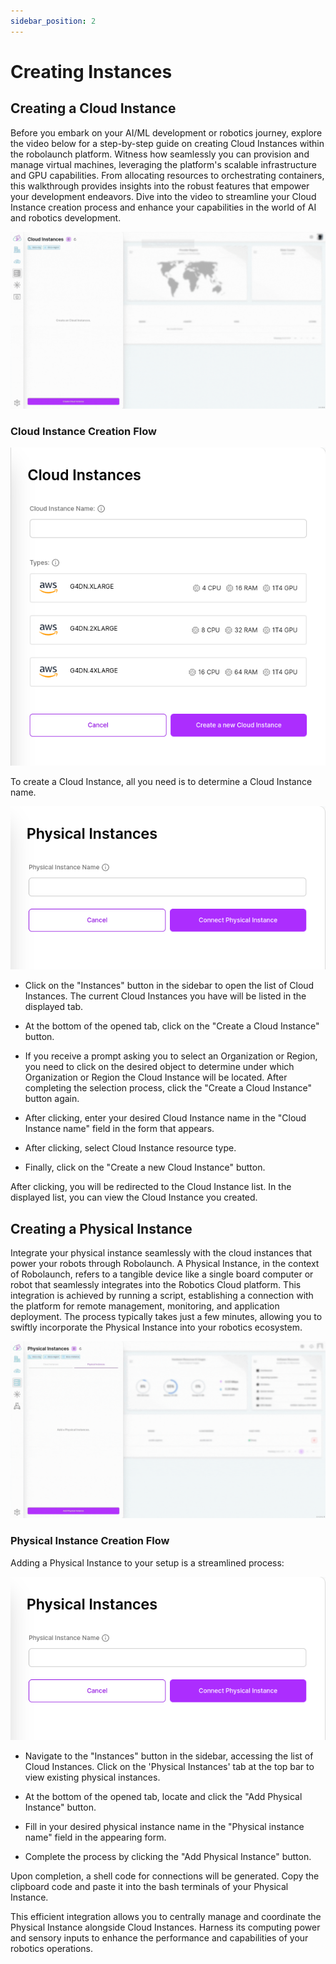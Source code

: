 ```yaml
---
sidebar_position: 2
---
```


# Creating Instances

## Creating a Cloud Instance

Before you embark on your AI/ML development or robotics journey, explore the video below for a step-by-step guide on creating Cloud Instances within the robolaunch platform. Witness how seamlessly you can provision and manage virtual machines, leveraging the platform's scalable infrastructure and GPU capabilities. From allocating resources to orchestrating containers, this walkthrough provides insights into the robust features that empower your development endeavors. Dive into the video to streamline your Cloud Instance creation process and enhance your capabilities in the world of AI and robotics development.

![To create a Cloud Instance, all you need is to determine a Cloud Instance name.](./img/create-instance.gif)

### Cloud Instance Creation Flow

![Create Instance](./img/create-instance.png)

To create a Cloud Instance, all you need is to determine a Cloud Instance name.

![You can follow this flow to add your Physical Instance](./img/add-physical-instance.png)

- Click on the "Instances" button in the sidebar to open the list of Cloud Instances. The current Cloud Instances you have will be listed in the displayed tab.

- At the bottom of the opened tab, click on the "Create a Cloud Instance" button.

- If you receive a prompt asking you to select an Organization or Region, you need to click on the desired object to determine under which Organization or Region the Cloud Instance will be located. After completing the selection process, click the "Create a Cloud Instance" button again.

- After clicking, enter your desired Cloud Instance name in the "Cloud Instance name" field in the form that appears.

- After clicking, select Cloud Instance resource type.

- Finally, click on the "Create a new Cloud Instance" button.

After clicking, you will be redirected to the Cloud Instance list. In the displayed list, you can view the Cloud Instance you created.

## Creating a Physical Instance
Integrate your physical instance seamlessly with the cloud instances that power your robots through Robolaunch. A Physical Instance, in the context of Robolaunch, refers to a tangible device like a single board computer or robot that seamlessly integrates into the Robotics Cloud platform. This integration is achieved by running a script, establishing a connection with the platform for remote management, monitoring, and application deployment. The process typically takes just a few minutes, allowing you to swiftly incorporate the Physical Instance into your robotics ecosystem.

![You can connect your physical instance to match the instance that will run on the robots with the cloud instance offered by Robolaunch.](./img/add-physical-instance.gif)

### Physical Instance Creation Flow
Adding a Physical Instance to your setup is a streamlined process:

![You can follow this flow to add your Physical Instance](./img/add-physical-instance.png)

- Navigate to the "Instances" button in the sidebar, accessing the list of Cloud Instances. Click on the 'Physical Instances' tab at the top bar to view existing physical instances.

- At the bottom of the opened tab, locate and click the "Add Physical Instance" button.

- Fill in your desired physical instance name in the "Physical instance name" field in the appearing form.

- Complete the process by clicking the "Add Physical Instance" button.

Upon completion, a shell code for connections will be generated. Copy the clipboard code and paste it into the bash terminals of your Physical Instance.

This efficient integration allows you to centrally manage and coordinate the Physical Instance alongside Cloud Instances. Harness its computing power and sensory inputs to enhance the performance and capabilities of your robotics operations.
